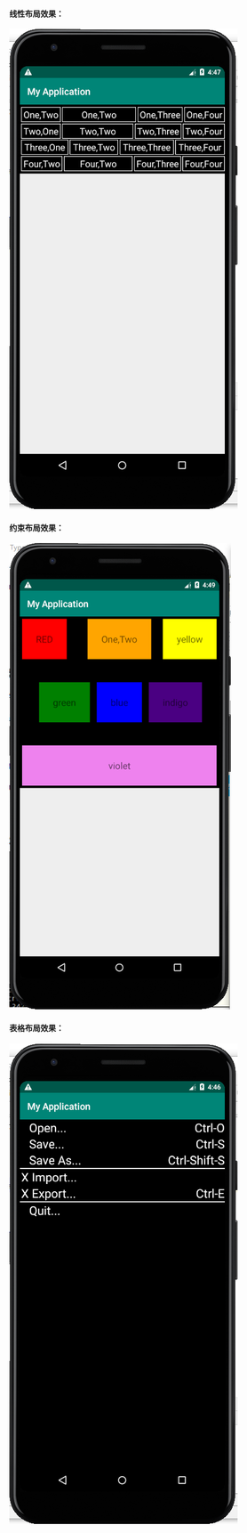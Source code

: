 #### 线性布局效果：

![](./images/实验2/1.png)



#### 约束布局效果：

![](./images/实验2/2.png)

#### 表格布局效果：

![](./images/实验2/3.png)